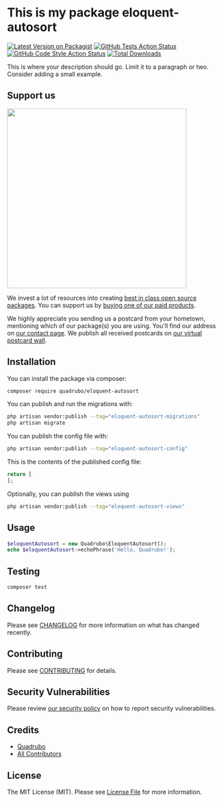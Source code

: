 # This is my package eloquent-autosort

[![Latest Version on Packagist](https://img.shields.io/packagist/v/quadrubo/eloquent-autosort.svg?style=flat-square)](https://packagist.org/packages/quadrubo/eloquent-autosort)
[![GitHub Tests Action Status](https://img.shields.io/github/actions/workflow/status/quadrubo/eloquent-autosort/run-tests.yml?branch=main&label=tests&style=flat-square)](https://github.com/quadrubo/eloquent-autosort/actions?query=workflow%3Arun-tests+branch%3Amain)
[![GitHub Code Style Action Status](https://img.shields.io/github/actions/workflow/status/quadrubo/eloquent-autosort/fix-php-code-style-issues.yml?branch=main&label=code%20style&style=flat-square)](https://github.com/quadrubo/eloquent-autosort/actions?query=workflow%3A"Fix+PHP+code+style+issues"+branch%3Amain)
[![Total Downloads](https://img.shields.io/packagist/dt/quadrubo/eloquent-autosort.svg?style=flat-square)](https://packagist.org/packages/quadrubo/eloquent-autosort)

This is where your description should go. Limit it to a paragraph or two. Consider adding a small example.

## Support us

[<img src="https://github-ads.s3.eu-central-1.amazonaws.com/eloquent-autosort.jpg?t=1" width="419px" />](https://spatie.be/github-ad-click/eloquent-autosort)

We invest a lot of resources into creating [best in class open source packages](https://spatie.be/open-source). You can support us by [buying one of our paid products](https://spatie.be/open-source/support-us).

We highly appreciate you sending us a postcard from your hometown, mentioning which of our package(s) you are using. You'll find our address on [our contact page](https://spatie.be/about-us). We publish all received postcards on [our virtual postcard wall](https://spatie.be/open-source/postcards).

## Installation

You can install the package via composer:

```bash
composer require quadrubo/eloquent-autosort
```

You can publish and run the migrations with:

```bash
php artisan vendor:publish --tag="eloquent-autosort-migrations"
php artisan migrate
```

You can publish the config file with:

```bash
php artisan vendor:publish --tag="eloquent-autosort-config"
```

This is the contents of the published config file:

```php
return [
];
```

Optionally, you can publish the views using

```bash
php artisan vendor:publish --tag="eloquent-autosort-views"
```

## Usage

```php
$eloquentAutosort = new Quadrubo\EloquentAutosort();
echo $eloquentAutosort->echoPhrase('Hello, Quadrubo!');
```

## Testing

```bash
composer test
```

## Changelog

Please see [CHANGELOG](CHANGELOG.md) for more information on what has changed recently.

## Contributing

Please see [CONTRIBUTING](CONTRIBUTING.md) for details.

## Security Vulnerabilities

Please review [our security policy](../../security/policy) on how to report security vulnerabilities.

## Credits

- [Quadrubo](https://github.com/Quadrubo)
- [All Contributors](../../contributors)

## License

The MIT License (MIT). Please see [License File](LICENSE.md) for more information.

